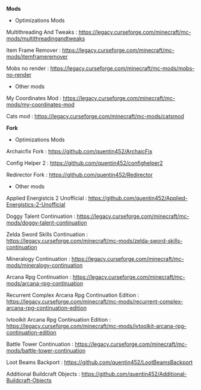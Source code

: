 **Mods**

- Optimizations Mods

Multithreading And Tweaks : https://legacy.curseforge.com/minecraft/mc-mods/multithreadingandtweaks

Item Frame Remover : https://legacy.curseforge.com/minecraft/mc-mods/itemframeremover

Mobs no render : https://legacy.curseforge.com/minecraft/mc-mods/mobs-no-render

- Other mods

My Coordinates Mod : https://legacy.curseforge.com/minecraft/mc-mods/my-coordinates-mod

Cats mod : https://legacy.curseforge.com/minecraft/mc-mods/catsmod


**Fork**

- Optimizations Mods

Archaicfix Fork : https://github.com/quentin452/ArchaicFix

Config Helper 2 : https://github.com/quentin452/confighelper2

Redirector Fork : https://github.com/quentin452/Redirector

- Other mods

Applied Energistcis 2 Unofficial : https://github.com/quentin452/Applied-Energistics-2-Unofficial

Doggy Talent Continuation : https://legacy.curseforge.com/minecraft/mc-mods/doggy-talent-continuation

Zelda Sword Skills Continuation : https://legacy.curseforge.com/minecraft/mc-mods/zelda-sword-skills-continuation

Mineralogy Continuation : https://legacy.curseforge.com/minecraft/mc-mods/mineralogy-continuation

Arcana Rpg Continuation : https://legacy.curseforge.com/minecraft/mc-mods/arcana-rpg-continuation

Recurrent Complex Arcana Rpg Continuation Edition : https://legacy.curseforge.com/minecraft/mc-mods/recurrent-complex-arcana-rpg-continuation-edition

Ivtoolkit Arcana Rpg Continuation Edition : https://legacy.curseforge.com/minecraft/mc-mods/ivtoolkit-arcana-rpg-continuation-edition

Battle Tower Continuation : https://legacy.curseforge.com/minecraft/mc-mods/battle-tower-continuation

Loot Beams Backport : https://github.com/quentin452/LootBeamsBackport

Additional Buildcraft Objects : https://github.com/quentin452/Additional-Buildcraft-Objects 
